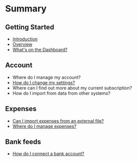 # Summary

## Getting Started

* [Introduction](README.md)
* [Overview](getting-started/overview.md)
* [What's on the Dashboard?](what's-on-the-dashboard.md)

## Account

* Where do I manage my account?
* [How do I change my settings?](getting-started/setting-up-your-account.md)
* Where can I find out more about my current subscription?
* How do I import from data from other systems?

## Expenses

* [Can I import expenses from an external file?](expenses/how-do-i-import-expenses-from-an-external-file.md)
* [Where do I manage expenses?](expenses/how-do-i-manage-expenses.md)

## Bank feeds

* [How do I connect a bank account?](bank-feeds/how-do-i-connect-a-bank-account.md)

